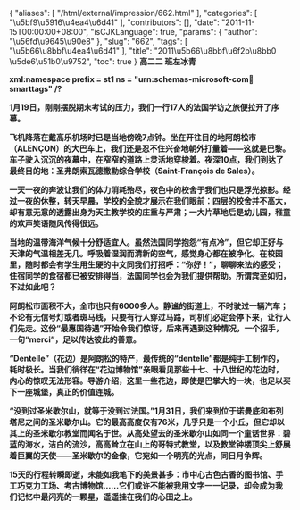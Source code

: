 {
    "aliases": [
        "/html/external/impression/662.html"
    ],
    "categories": [
        "\u5bf9\u5916\u4ea4\u6d41"
    ],
    "contributors": [],
    "date": "2011-11-15T00:00:00+08:00",
    "isCJKLanguage": true,
    "params": {
        "author": "\u56fd\u9645\u90e8"
    },
    "slug": "662",
    "tags": [
        "\u5b66\u8bbf\u4ea4\u6d41"
    ],
    "title": "2011\u5b66\u8bbf\u6f2b\u8bb0 \u5de6\u51b0\u9752",
    "toc": true
}
**高二二 班左冰青**

**xml:namespace prefix = st1 ns = "urn:schemas-microsoft-com:office:smarttags" /?** 

**1月19日，刚刚摆脱期末考试的压力，我们一行17人的法国学访之旅便拉开了序幕。**

**飞机降落在戴高乐机场时已是当地傍晚7点钟。坐在开往目的地阿朗松市（ALENÇON）的大巴车上，我们还是忍不住兴奋地朝外打量着——这就是巴黎。车子驶入沉沉的夜幕中，在窄窄的道路上灵活地穿梭着。夜深10点，我们到达了最终目的地：圣弗朗索瓦德撒勒综合学校（Saint-François de Sales）。**

**一天一夜的奔波让我们的体力消耗殆尽，夜色中的校舍于我们也只是浮光掠影。经过一夜的休整，转天早晨，学校的全貌才展示在我们眼前：四层的校舍并不高大，却有意无意的透露出身为天主教学校的庄重与严肃；一大片草地后是幼儿园，稚童的欢声笑语随风传得很远。**

**当地的温带海洋气候十分舒适宜人。虽然法国同学抱怨“有点冷”，但它却正好与天津的气温相差无几。呼吸着湿润而清新的空气，感觉身心都在被净化。在校园里，随时都会有学生用生硬的中文同我们打招呼：“你好！”，聊聊来法的感受；住宿同学的食宿都已被安排得当，法国同学也会为我们提供帮助。所谓宾至如归，不过如此吧？**

**阿朗松市面积不大，全市也只有6000多人。静谧的街道上，不时驶过一辆汽车；不论有无信号灯或者斑马线，只要有行人穿过马路，司机们必定会停下来，让行人们先走。这份“最惠国待遇”开始令我们惊讶，后来再遇到这种情况，一个招手，一句“merci”，足以传达彼此的善意。**

**“Dentelle”（花边）是阿朗松的特产，最传统的“dentelle”都是纯手工制作的，耗时极长。当我们徜徉在“花边博物馆”亲眼看见那些十七、十八世纪的花边时，内心的惊叹无法形容。导游介绍，这里一些花边，即使是巴掌大的一块，也足以买下一座城堡，真正的价值连城。**

**“没到过圣米歇尔山，就等于没到过法国。”1月31日，我们来到位于诺曼底和布列塔尼之间的圣米歇尔山。它的最高高度仅有76米，几乎只是一个小丘，但它却以其上的圣米歇尔教堂而闻名于世。从高处望去的圣米歇尔山如同一个童话世界：碧蓝的海水，洁白的流沙，高高耸立在山上的哥特式教堂，以及教堂钟楼顶尖上舒展着巨翼的天使——圣米歇尔的金像，它宛如一个明亮的光点，同日月争辉。**

**15天的行程转瞬即逝，未能如我笔下的美景甚多：市中心古色古香的图书馆、手工巧克力工场、考古博物馆……它们或许不能被我用文字一一记录，却会成为我们记忆中最闪亮的一颗星，遥遥挂在我们的心田之上。**

